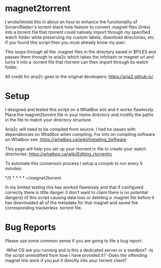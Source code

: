 # magnet2torrent
I wrote/tested this in about an hour to enhance the functionality of Sonarr/Radarr's torrent black hole feature to convert .magnet files (links) into a torrent file that rtorrent could natively import through my specified watch folder while preserving my custom labels, download directories, etc. If you found this script then you must already know my pain.
 
This loops through all the .magnet files in the directory saved in $FILES and passes them through to aria2c which takes the infohash or magnet url and turns it into a .torrent file that rtorrent can then import through its watch folder.

All credit for aria2c goes to the original developers: https://aria2.github.io/

# Setup
I designed and tested this script on a WhatBox slot and it works flawlessly. Place the magnet2torrent file in your home directory and modify the paths in the file to match your directory structure.

Aria2c will need to be compiled from source. I had no issues with dependencies on WhatBox when compiling. For info on compiling software on Whatbox see: https://whatbox.ca/wiki/Installing_Software

This page will help you set up your rtorrent.rc file to create your watch directories: https://whatbox.ca/wiki/Editing_rtorrentrc

To automate this conversion process I setup a cronjob to run every 5 minutes:

*/5 * * * * ~/magnet2torrent

In my limited testing this has worked flawlessly and that if configured correctly there is little danger (I don't want to claim there is no potential dangers) of this script causing data loss or deleting a .magnet file before it has downloaded all of the metadata for that magnet and saved the corresponding trackerless .torrent file.

# Bug Reports
Please use some common sense if you are going to file a bug report.

-What OS are you running and is this a dedicated server or a seedbox?
-Is the script unmodified from how I have provided it?
-Does the offending magnet link work if you put it directly into your torrent client?
